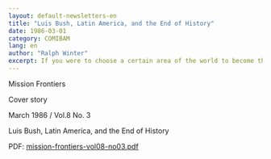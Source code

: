```yaml
---
layout: default-newsletters-en
title: "Luis Bush, Latin America, and the End of History"
date: 1986-03-01
category: COMIBAM
lang: en
author: "Ralph Winter"
excerpt: If you were to choose a certain area of the world to become the most potent power in completing the Great Commission, which would you choose? Asia? Korea maybe. But Korea is just one country. Africa? Africa is moving ahead. But it lacks economic resources. By contrast, because of its European roots, Latin America is the great, spawling "bridge continent" between the industrialized West and the underdeveloped countries of the world. And more exciting still, the evangelical movement in Latin America is strong.
---
```

<p>Mission Frontiers</p>
<p>Cover story</p>
<p>March 1986 / Vol.8 No. 3</p>
<p>Luis Bush, Latin America, and the End of History</p>
<p>PDF: <a href="{{ site.baseurl }}/assets/pdf/1986-03-01/mission-frontiers-vol08-no03.pdf">mission-frontiers-vol08-no03.pdf</a></p>

